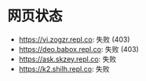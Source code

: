 # 网页状态
- https://vi.zogzr.repl.co: 失败 (403)
- https://deo.babox.repl.co: 失败 (403)
- https://ask.skzey.repl.co: 失败
- https://k2.shilh.repl.co: 失败
